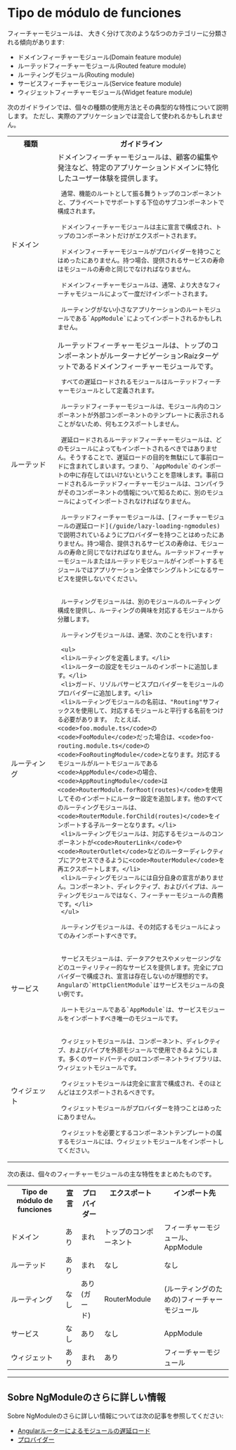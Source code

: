 # Tipo de módulo de funciones

フィーチャーモジュールは、
大きく分けて次のような5つのカテゴリーに分類される傾向があります:

* ドメインフィーチャーモジュール(Domain feature module)
* ルーテッドフィーチャーモジュール(Routed feature module)
* ルーティングモジュール(Routing module)
* サービスフィーチャーモジュール(Service feature module)
* ウィジェットフィーチャーモジュール(Widget feature module)

次のガイドラインでは、個々の種類の使用方法とその典型的な特性について説明します。
ただし、実際のアプリケーションでは混合して使われるかもしれません。

<table>

 <tr>
   <th style="vertical-align: top; min-width: 90px">
     種類
   </th>

   <th style="vertical-align: top">
     ガイドライン
   </th>
 </tr>

 <tr>
   <td>ドメイン</td>
   <td>
     ドメインフィーチャーモジュールは、顧客の編集や発注など、特定のアプリケーションドメインに特化したユーザー体験を提供します。

     通常、機能のルートとして振る舞うトップのコンポーネントと、プライベートでサポートする下位のサブコンポーネントで構成されます。

     ドメインフィーチャーモジュールは主に宣言で構成され、トップのコンポーネントだけがエクスポートされます。

     ドメインフィーチャーモジュールがプロバイダーを持つことはめったにありません。持つ場合、提供されるサービスの寿命はモジュールの寿命と同じでなければなりません。

     ドメインフィーチャーモジュールは、通常、より大きなフィーチャモジュールによって一度だけインポートされます。

     ルーティングがない小さなアプリケーションのルートモジュールである`AppModule`によってインポートされるかもしれません。
   </td>
 </tr>
 <tr>
   <td>ルーテッド</td>
   <td>
     ルーテッドフィーチャーモジュールは、トップのコンポーネントがルーターナビゲーションRaízターゲットであるドメインフィーチャーモジュールです。

     すべての遅延ロードされるモジュールはルーテッドフィーチャーモジュールとして定義されます。

     ルーテッドフィーチャーモジュールは、モジュール内のコンポーネントが外部コンポーネントのテンプレートに表示されることがないため、何もエクスポートしません。

     遅延ロードされるルーテッドフィーチャーモジュールは、どのモジュールによってもインポートされるべきではありません。そうすることで、遅延ロードの目的を無駄にして事前ロードに含まれてしまいます。つまり、`AppModule`のインポートの中に存在してはいけないということを意味します。事前ロードされるルーテッドフィーチャーモジュールは、コンパイラがそのコンポーネントの情報について知るために、別のモジュールによってインポートされなければなりません。

     ルーテッドフィーチャーモジュールは、[フィーチャーモジュールの遅延ロード](/guide/lazy-loading-ngmodules)で説明されているようにプロバイダーを持つことはめったにありません。持つ場合、提供されるサービスの寿命は、モジュールの寿命と同じでなければなりません。ルーテッドフィーチャーモジュールまたはルーテッドモジュールがインポートするモジュールではアプリケーション全体でシングルトンになるサービスを提供しないでください。
   </td>
 </tr>

 <tr>
   <td>ルーティング</td>
   <td>

     ルーティングモジュールは、別のモジュールのルーティング構成を提供し、ルーティングの興味を対応するモジュールから分離します。

     ルーティングモジュールは、通常、次のことを行います:

     <ul>
     <li>ルーティングを定義します。</li>
     <li>ルーターの設定をモジュールのインポートに追加します。</li>
     <li>ガード、リゾルバサービスプロバイダーをモジュールのプロバイダーに追加します。</li>
     <li>ルーティングモジュールの名前は、"Routing"サフィックスを使用して、対応するモジュールと平行する名前をつける必要があります。 たとえば、<code>foo.module.ts</code>の<code>FooModule</code>だった場合は、<code>foo-routing.module.ts</code>の<code>FooRoutingModule</code>となります。対応するモジュールがルートモジュールである<code>AppModule</code>の場合、<code>AppRoutingModule</code>は<code>RouterModule.forRoot(routes)</code>を使用してそのインポートにルーター設定を追加します。他のすべてのルーティングモジュールは、<code>RouterModule.forChild(routes)</code>をインポートする子ルーターとなります。</li>
     <li>ルーティングモジュールは、対応するモジュールのコンポーネントが<code>RouterLink</code>や<code>RouterOutlet</code>などのルーターディレクティブにアクセスできるように<code>RouterModule</code>を再エクスポートします。</li>
     <li>ルーティングモジュールには自分自身の宣言がありません。コンポーネント、ディレクティブ、およびパイプは、ルーティングモジュールではなく、フィーチャーモジュールの責務です。</li>
     </ul>

     ルーティングモジュールは、その対応するモジュールによってのみインポートすべきです。

   </td>
 </tr>

 <tr>
   <td>サービス</td>
   <td>

     サービスモジュールは、データアクセスやメッセージングなどのユーティリティー的なサービスを提供します。完全にプロバイダーで構成され、宣言は存在しないのが理想的です。 Angularの`HttpClientModule`はサービスモジュールの良い例です。

     ルートモジュールである`AppModule`は、サービスモジュールをインポートすべき唯一のモジュールです。

   </td>
 </tr>

 <tr>
   <td>ウィジェット</td>
   <td>

     ウィジェットモジュールは、コンポーネント、ディレクティブ、およびパイプを外部モジュールで使用できるようにします。多くのサードパーティのUIコンポーネントライブラリは、ウィジェットモジュールです。

     ウィジェットモジュールは完全に宣言で構成され、そのほとんどはエクスポートされるべきです。

     ウィジェットモジュールがプロバイダーを持つことはめったにありません。

     ウィジェットを必要とするコンポーネントテンプレートの属するモジュールには、ウィジェットモジュールをインポートしてください。

   </td>
 </tr>

</table>

次の表は、個々のフィーチャーモジュールの主な特性をまとめたものです。

<table>
 <tr>
   <th style="vertical-align: top">
     Tipo de módulo de funciones
   </th>

   <th style="vertical-align: top">
     宣言
   </th>

   <th style="vertical-align: top">
     プロバイダー
   </th>

   <th style="vertical-align: top">
     エクスポート
   </th>

   <th style="vertical-align: top">
     インポート先
   </th>
 </tr>

 <tr>
   <td>ドメイン</td>
   <td>あり</td>
   <td>まれ</td>
   <td>トップのコンポーネント</td>
   <td>フィーチャーモジュール、 AppModule</td>
 </tr>

 <tr>
   <td>ルーテッド</td>
   <td>あり</td>
   <td>まれ</td>
   <td>なし</td>
   <td>なし</td>
 </tr>

 <tr>
   <td>ルーティング</td>
   <td>なし</td>
   <td>あり (ガード)</td>
   <td>RouterModule</td>
   <td>(ルーティングのための)フィーチャーモジュール</td>
 </tr>

 <tr>
   <td>サービス</td>
   <td>なし</td>
   <td>あり</td>
   <td>なし</td>
   <td>AppModule</td>
 </tr>

 <tr>
   <td>ウィジェット</td>
   <td>あり</td>
   <td>まれ</td>
   <td>あり</td>
   <td>フィーチャーモジュール</td>
 </tr>
</table>

<hr />

## Sobre NgModuleのさらに詳しい情報

Sobre NgModuleのさらに詳しい情報については次の記事を参照してください:
* [Angularルーターによるモジュールの遅延ロード](guide/lazy-loading-ngmodules)
* [プロバイダー](guide/providers)
